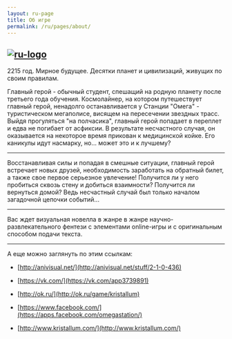 ```yaml
---
layout: ru-page
title: Об игре
permalink: /ru/pages/about/
---
```


[![ru-logo](https://pp.vk.me/c628224/v628224682/3fa71/y8s096tu_D4.jpg)](http://www.kristallum.com)
---
2215 год. Мирное будущее. Десятки планет и цивилизаций, живущих по своим правилам.


Главный герой - обычный студент, спешащий на родную планету после третьего года обучения. Космолайнер, на котором путешествует главный герой, ненадолго останавливается у Станции "Омега" - туристическом мегаполисе, висящем на пересечении звездных трасс. Выйдя прогуляться "на полчасика", главный герой попадает в переплет и едва не погибает от асфиксии. В результате несчастного случая, он оказывается на некоторое время прикован к медицинской койке. Его каникулы идут насмарку, но... может это и к лучшему?

---

Восстанавливая силы и попадая в смешные ситуации, главный герой встречает новых друзей, необходимость заработать на обратный билет, а также свое первое серьезное увлечение! Получится ли у него пробиться сквозь стену и добиться взаимности? Получится ли вернуться домой? Ведь несчастный случай был только началом загадочной цепочки событий...

---

Вас ждет визуальная новелла в жанре в жанре научно-развлекательного фентези с элементами online-игры и с оригинальным способом подачи текста.

---

А еще можно заглянуть по этим ссылкам:

* [http://anivisual.net/](http://anivisual.net/stuff/2-1-0-436)

* [https://vk.com/](https://vk.com/app3739891)

* [http://ok.ru/](http://ok.ru/game/kristallum)

* [https://www.facebook.com/](https://apps.facebook.com/omegastation/)

* [http://www.kristallum.com/](http://www.kristallum.com/)
